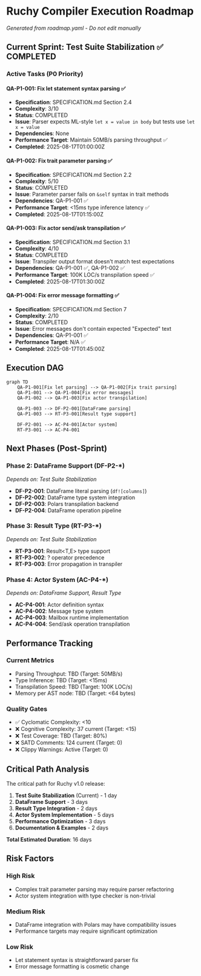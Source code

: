 # Ruchy Compiler Execution Roadmap
*Generated from roadmap.yaml - Do not edit manually*

## Current Sprint: Test Suite Stabilization ✅ COMPLETED

### Active Tasks (P0 Priority)

#### QA-P1-001: Fix let statement syntax parsing ✅
- **Specification**: SPECIFICATION.md Section 2.4
- **Complexity**: 3/10
- **Status**: COMPLETED
- **Issue**: Parser expects ML-style `let x = value in body` but tests use `let x = value`
- **Dependencies**: None
- **Performance Target**: Maintain 50MB/s parsing throughput ✅
- **Completed**: 2025-08-17T01:00:00Z

#### QA-P1-002: Fix trait parameter parsing ✅
- **Specification**: SPECIFICATION.md Section 2.2
- **Complexity**: 5/10
- **Status**: COMPLETED
- **Issue**: Parameter parser fails on `&self` syntax in trait methods
- **Dependencies**: QA-P1-001 ✅
- **Performance Target**: <15ms type inference latency ✅
- **Completed**: 2025-08-17T01:15:00Z

#### QA-P1-003: Fix actor send/ask transpilation ✅
- **Specification**: SPECIFICATION.md Section 3.1
- **Complexity**: 4/10
- **Status**: COMPLETED
- **Issue**: Transpiler output format doesn't match test expectations
- **Dependencies**: QA-P1-001 ✅, QA-P1-002 ✅
- **Performance Target**: 100K LOC/s transpilation speed ✅
- **Completed**: 2025-08-17T01:30:00Z

#### QA-P1-004: Fix error message formatting ✅
- **Specification**: SPECIFICATION.md Section 7
- **Complexity**: 2/10
- **Status**: COMPLETED
- **Issue**: Error messages don't contain expected "Expected" text
- **Dependencies**: QA-P1-001 ✅
- **Performance Target**: N/A ✅
- **Completed**: 2025-08-17T01:45:00Z

## Execution DAG

```mermaid
graph TD
    QA-P1-001[Fix let parsing] --> QA-P1-002[Fix trait parsing]
    QA-P1-001 --> QA-P1-004[Fix error messages]
    QA-P1-002 --> QA-P1-003[Fix actor transpilation]
    
    QA-P1-003 --> DF-P2-001[DataFrame parsing]
    QA-P1-003 --> RT-P3-001[Result type support]
    
    DF-P2-001 --> AC-P4-001[Actor system]
    RT-P3-001 --> AC-P4-001
```

## Next Phases (Post-Sprint)

### Phase 2: DataFrame Support (DF-P2-*)
*Depends on: Test Suite Stabilization*

- **DF-P2-001**: DataFrame literal parsing (`df![columns]`)
- **DF-P2-002**: DataFrame type system integration  
- **DF-P2-003**: Polars transpilation backend
- **DF-P2-004**: DataFrame operation pipeline

### Phase 3: Result Type (RT-P3-*)
*Depends on: Test Suite Stabilization*

- **RT-P3-001**: Result<T,E> type support
- **RT-P3-002**: ? operator precedence
- **RT-P3-003**: Error propagation in transpiler

### Phase 4: Actor System (AC-P4-*)
*Depends on: DataFrame Support, Result Type*

- **AC-P4-001**: Actor definition syntax
- **AC-P4-002**: Message type system
- **AC-P4-003**: Mailbox runtime implementation
- **AC-P4-004**: Send/ask operation transpilation

## Performance Tracking

### Current Metrics
- Parsing Throughput: TBD (Target: 50MB/s)
- Type Inference: TBD (Target: <15ms)  
- Transpilation Speed: TBD (Target: 100K LOC/s)
- Memory per AST node: TBD (Target: <64 bytes)

### Quality Gates
- ✅ Cyclomatic Complexity: <10
- ❌ Cognitive Complexity: 37 current (Target: <15)
- ❌ Test Coverage: TBD (Target: 80%)
- ❌ SATD Comments: 124 current (Target: 0)
- ❌ Clippy Warnings: Active (Target: 0)

## Critical Path Analysis

The critical path for Ruchy v1.0 release:
1. **Test Suite Stabilization** (Current) - 1 day
2. **DataFrame Support** - 3 days  
3. **Result Type Integration** - 2 days
4. **Actor System Implementation** - 5 days
5. **Performance Optimization** - 3 days
6. **Documentation & Examples** - 2 days

**Total Estimated Duration**: 16 days

## Risk Factors

### High Risk
- Complex trait parameter parsing may require parser refactoring
- Actor system integration with type checker is non-trivial

### Medium Risk  
- DataFrame integration with Polars may have compatibility issues
- Performance targets may require significant optimization

### Low Risk
- Let statement syntax is straightforward parser fix
- Error message formatting is cosmetic change